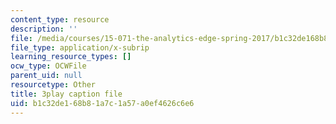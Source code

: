 ```yaml
---
content_type: resource
description: ''
file: /media/courses/15-071-the-analytics-edge-spring-2017/b1c32de168b81a7c1a57a0ef4626c6e6_JAmiDL8pBhg.srt
file_type: application/x-subrip
learning_resource_types: []
ocw_type: OCWFile
parent_uid: null
resourcetype: Other
title: 3play caption file
uid: b1c32de1-68b8-1a7c-1a57-a0ef4626c6e6
---
```

